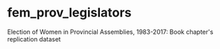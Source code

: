 # fem_prov_legislators
Election of Women in Provincial Assemblies, 1983-2017: Book chapter's replication dataset
